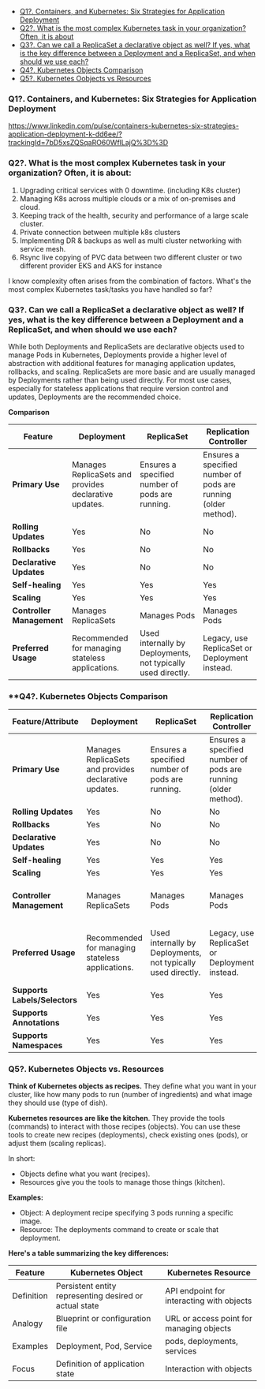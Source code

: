 - [Q1?. Containers, and Kubernetes: Six Strategies for Application Deployment](https://github.com/saifulislam88/kubernetes/blob/main/kb8s-interview-questions.md#q1-containers-and-kubernetes-six-strategies-for-application-deployment)
- [Q2?. What is the most complex Kubernetes task in your organization? Often, it is about](https://github.com/saifulislam88/kubernetes/blob/main/kb8s-interview-questions.md#q2-what-is-the-most-complex-kubernetes-task-in-your-organization-often-it-is-about)
- [Q3?. Can we call a ReplicaSet a declarative object as well? If yes, what is the key difference between a Deployment and a ReplicaSet, and when should we use each?](https://github.com/saifulislam88/kubernetes/blob/main/kb8s-interview-questions.md#q3-can-we-call-a-replicaset-a-declarative-object-as-well-if-yes-what-is-the-key-difference-between-a-deployment-and-a-replicaset-and-when-should-we-use-each)
- [Q4?. Kubernetes Objects Comparison](https://github.com/saifulislam88/kubernetes/blob/main/kb8s-interview-questions.md#q4-kubernetes-objects-comparison)
- [Q5?. Kubernetes Oobjects vs Resources](https://github.com/saifulislam88/kubernetes/blob/main/kb8s-interview-questions.md#q5-kubernetes-objects-vs-resources)






### **Q1?. Containers, and Kubernetes: Six Strategies for Application Deployment**

https://www.linkedin.com/pulse/containers-kubernetes-six-strategies-application-deployment-k-dd6ee/?trackingId=7bD5xsZQSqaRO60WflLajQ%3D%3D

### **Q2?. What is the most complex Kubernetes task in your organization? Often, it is about:**

1. Upgrading critical services with 0 downtime. (including K8s cluster)
2. Managing K8s across multiple clouds or a mix of on-premises and cloud.
3. Keeping track of the health, security and performance of a large scale cluster.
4. Private connection between multiple k8s clusters
5. Implementing DR & backups as well as multi cluster networking with service mesh. 
6. Rsync live copying of PVC data between two different cluster or two different provider EKS and AKS for instance

 I know complexity often arises from the combination of factors. What's the most complex Kubernetes task/tasks you have handled so far?

### **Q3?. Can we call a ReplicaSet a declarative object as well? If yes, what is the key difference between a Deployment and a ReplicaSet, and when should we use each?**

While both Deployments and ReplicaSets are declarative objects used to manage Pods in Kubernetes, Deployments provide a higher level of abstraction with additional features for managing application updates, rollbacks, and scaling. ReplicaSets are more basic and are usually managed by Deployments rather than being used directly. For most use cases, especially for stateless applications that require version control and updates, Deployments are the recommended choice.


**Comparison**

| Feature                | Deployment                                       | ReplicaSet                                       | Replication Controller                                   |
|------------------------|--------------------------------------------------|--------------------------------------------------|---------------------------------------------------------|
| **Primary Use**        | Manages ReplicaSets and provides declarative updates. | Ensures a specified number of pods are running.    | Ensures a specified number of pods are running (older method). |
| **Rolling Updates**    | Yes                                              | No                                               | No                                                      |
| **Rollbacks**          | Yes                                              | No                                               | No                                                      |
| **Declarative Updates**| Yes                                              | No                                               | No                                                      |
| **Self-healing**       | Yes                                              | Yes                                              | Yes                                                     |
| **Scaling**            | Yes                                              | Yes                                              | Yes                                                     |
| **Controller Management** | Manages ReplicaSets                              | Manages Pods                                      | Manages Pods                                             |
| **Preferred Usage**    | Recommended for managing stateless applications. | Used internally by Deployments, not typically used directly. | Legacy, use ReplicaSet or Deployment instead.            |



###  **Q4?. Kubernetes Objects Comparison

| Feature/Attribute          | Deployment                                     | ReplicaSet                                     | Replication Controller                            | Pod                                          | Service                                        | ConfigMap                                      | Secret                                         | PersistentVolume (PV)                          | PersistentVolumeClaim (PVC)                    | Ingress                                       |
|----------------------------|------------------------------------------------|------------------------------------------------|--------------------------------------------------|----------------------------------------------|------------------------------------------------|------------------------------------------------|------------------------------------------------|------------------------------------------------|------------------------------------------------|-----------------------------------------------|
| **Primary Use**            | Manages ReplicaSets and provides declarative updates. | Ensures a specified number of pods are running. | Ensures a specified number of pods are running (older method). | The smallest, most basic deployable object. | Exposes a set of Pods as a network service.     | Stores non-confidential configuration data.   | Stores confidential data (e.g., passwords).   | Abstracts storage for use by Kubernetes.      | Requests storage resources from PVs.          | Manages external access to services.           |
| **Rolling Updates**        | Yes                                            | No                                             | No                                               | No                                           | No                                             | No                                             | No                                             | No                                             | No                                             | No                                            |
| **Rollbacks**              | Yes                                            | No                                             | No                                               | No                                           | No                                             | No                                             | No                                             | No                                             | No                                             | No                                            |
| **Declarative Updates**    | Yes                                            | No                                             | No                                               | No                                           | No                                             | Yes                                            | Yes                                            | Yes                                            | Yes                                            | Yes                                           |
| **Self-healing**           | Yes                                            | Yes                                            | Yes                                              | Yes                                          | No                                             | No                                             | No                                             | No                                             | No                                             | No                                            |
| **Scaling**                | Yes                                            | Yes                                            | Yes                                              | No                                           | No                                             | No                                             | No                                             | No                                             | No                                             | No                                            |
| **Controller Management**  | Manages ReplicaSets                            | Manages Pods                                   | Manages Pods                                     | Runs containers.                            | Routes traffic to Pods.                       | Provides configuration to Pods.               | Provides secrets to Pods.                     | Provides storage resources.                   | Claims storage resources from PVs.            | Routes external traffic to services.          |
| **Preferred Usage**        | Recommended for managing stateless applications. | Used internally by Deployments, not typically used directly. | Legacy, use ReplicaSet or Deployment instead.    | Running single instances of applications.   | Abstracting access to Pods across nodes.      | Managing application configuration.           | Managing sensitive information.               | Provisioning and managing storage.            | Requesting and using storage in Pods.         | Managing HTTP and HTTPS traffic to services.  |
| **Supports Labels/Selectors** | Yes                                         | Yes                                            | Yes                                              | Yes                                          | Yes                                            | Yes                                            | Yes                                            | Yes                                            | Yes                                            | Yes                                           |
| **Supports Annotations**   | Yes                                            | Yes                                            | Yes                                              | Yes                                          | Yes                                            | Yes                                            | Yes                                            | Yes                                            | Yes                                            | Yes                                           |
| **Supports Namespaces**    | Yes                                            | Yes                                            | Yes                                              | Yes                                          | Yes                                            | Yes                                            | Yes                                            | Yes                                            | Yes                                            | Yes                                           |


### Q5?. Kubernetes Objects vs. Resources


**Think of Kubernetes objects as recipes.** They define what you want in your cluster, like how many pods to run (number of ingredients) and what image they should use (type of dish).

**Kubernetes resources are like the kitchen**. They provide the tools (commands) to interact with those recipes (objects). You can use these tools to create new recipes (deployments), check existing ones (pods), or adjust them (scaling replicas).

In short:

- Objects define what you want (recipes).
- Resources give you the tools to manage those things (kitchen).

**Examples:**

- Object: A deployment recipe specifying 3 pods running a specific image.
- Resource: The deployments command to create or scale that deployment.



**Here's a table summarizing the key differences:**
 
 | Feature   | Kubernetes Object      | Kubernetes Resource  |
 |-----------|------------------------|----------------------|
 | Definition| Persistent entity representing desired or actual state | API endpoint for interacting with objects |
 | Analogy   | Blueprint or configuration file | URL or access point for managing objects |
 | Examples  | Deployment, Pod, Service | pods, deployments, services |
 | Focus     | Definition of application state | Interaction with objects |




